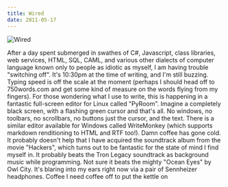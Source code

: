 ```yaml
---
title: Wired
date: 2011-05-17
---
```


![Wired](https://source.unsplash.com/y7GlIdTUOvo/1600x900)

After a day spent submerged in swathes of C#, Javascript, class libraries, web services, HTML, SQL, CAML, and various other dialects of computer language known only to people as idiotic as myself, I am having trouble "switching off". It's 10:30pm at the time of writing, and I'm still buzzing. Typing speed is off the scale at the moment (perhaps I should head off to 750words.com and get some kind of measure on the words flying from my fingers). For those wondering what I use to write, this is happening in a fantastic full-screen editor for Linux called "PyRoom". Imagine a completely black screen, with a flashing green cursor and that's all. No windows, no toolbars, no scrollbars, no buttons just the cursor, and the text. There is a similar editor available for Windows called WriteMonkey (which supports markdown renditioning to HTML and RTF too!). Damn coffee has gone cold. It probably doesn't help that I have acquired the soundtrack album from the movie "Hackers", which turns out to be fantastic for the state of mind I find myself in. It probably beats the Tron Legacy soundtrack as background music while programming. Not sure it beats the mighty "Ocean Eyes" by Owl City. It's blaring into my ears right now via a pair of Sennheizer headphones. Coffee I need coffee off to put the kettle on